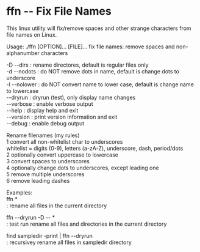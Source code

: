 ffn -- Fix File Names
=====================

This linux utility will fix/remove spaces and other strange characters from file
names on Linux.  



Usage: ./ffn [OPTION]... [FILE]...
 fix file names: remove spaces and non-alphanumber characters  
 
 -D   --dirs      : rename directores, default is regular files only  
 -d   --nodots    : do NOT remove dots in name, default is change dots to underscore  
 -l   --nolower   : do NOT convert name to lower case, default is change name to lowercase  
      --dryrun    : dryrun (test), only display name changes  
      --verbose   : enable verbose output  
      --help      : display help and exit  
      --version   : print version information and exit  
      --debug     : enable debug output  
   
 Rename filenames (my rules)  
   1 convert all non-whitelist char to underscores  
       whitelist = digits (0-9), letters (a-zA-Z), underscore, dash, period/dots  
   2 optionally convert uppercase to lowercase  
   3 convert spaces to underscores  
   4 optionally change dots to underscores, except leading one  
   5 remove multiple underscores  
   6 remove leading dashes  
 
 Examples:  
   ffn *  
        : rename all files in the current directory  
 
   ffn --dryrun -D -- *  
        : test run rename all files and directories in the current directory  
   
   find sampledir -print | ffn --dryrun   
        : recursivey rename all files in sampledir directory  
 


